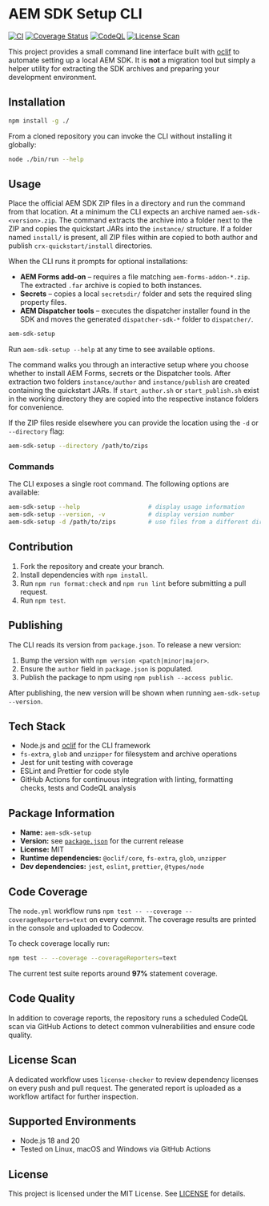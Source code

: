 # AEM SDK Setup CLI

[![CI](https://github.com/AEM-X/aem-sdk-setup/actions/workflows/node.yml/badge.svg)](https://github.com/AEM-X/aem-sdk-setup/actions/workflows/node.yml)
[![Coverage Status](https://codecov.io/gh/AEM-X/aem-sdk-setup/branch/main/graph/badge.svg)](https://codecov.io/gh/AEM-X/aem-sdk-setup)
[![CodeQL](https://github.com/AEM-X/aem-sdk-setup/actions/workflows/codeql.yml/badge.svg)](https://github.com/AEM-X/aem-sdk-setup/actions/workflows/codeql.yml)
[![License Scan](https://github.com/AEM-X/aem-sdk-setup/actions/workflows/license.yml/badge.svg)](https://github.com/AEM-X/aem-sdk-setup/actions/workflows/license.yml)

This project provides a small command line interface built with [oclif](https://oclif.io/) to automate setting up a local AEM SDK. It is **not** a migration tool but simply a helper utility for extracting the SDK archives and preparing your development environment.

## Installation

```bash
npm install -g ./
```

From a cloned repository you can invoke the CLI without installing it globally:

```bash
node ./bin/run --help
```

## Usage

Place the official AEM SDK ZIP files in a directory and run the command from
that location. At a minimum the CLI expects an archive named
`aem-sdk-<version>.zip`. The command extracts the archive into a folder next to
the ZIP and copies the quickstart JARs into the `instance/` structure. If a
folder named `install/` is present, all ZIP files within are copied to both
author and publish `crx-quickstart/install` directories.

When the CLI runs it prompts for optional installations:

- **AEM Forms add‑on** – requires a file matching
  `aem-forms-addon-*.zip`. The extracted `.far` archive is copied to both
  instances.
- **Secrets** – copies a local `secretsdir/` folder and sets the required sling
  property files.
- **AEM Dispatcher tools** – executes the dispatcher installer found in the SDK
  and moves the generated `dispatcher-sdk-*` folder to `dispatcher/`.

```bash
aem-sdk-setup
```

Run `aem-sdk-setup --help` at any time to see available options.

The command walks you through an interactive setup where you choose whether to
install AEM Forms, secrets or the Dispatcher tools. After extraction two
folders `instance/author` and `instance/publish` are created containing the
quickstart JARs. If `start_author.sh` or `start_publish.sh` exist in the working
directory they are copied into the respective instance folders for convenience.

If the ZIP files reside elsewhere you can provide the location using the `-d`
or `--directory` flag:

```bash
aem-sdk-setup --directory /path/to/zips
```

### Commands

The CLI exposes a single root command. The following options are available:

```bash
aem-sdk-setup --help                   # display usage information
aem-sdk-setup --version, -v            # display version number
aem-sdk-setup -d /path/to/zips         # use files from a different directory
```

## Contribution

1. Fork the repository and create your branch.
2. Install dependencies with `npm install`.
3. Run `npm run format:check` and `npm run lint` before submitting a pull request.
4. Run `npm test`.

## Publishing

The CLI reads its version from `package.json`. To release a new version:

1. Bump the version with `npm version <patch|minor|major>`.
2. Ensure the `author` field in `package.json` is populated.
3. Publish the package to npm using `npm publish --access public`.

After publishing, the new version will be shown when running `aem-sdk-setup --version`.

## Tech Stack

- Node.js and [oclif](https://oclif.io/) for the CLI framework
- `fs-extra`, `glob` and `unzipper` for filesystem and archive operations
- Jest for unit testing with coverage
- ESLint and Prettier for code style
- GitHub Actions for continuous integration with linting, formatting checks, tests and CodeQL analysis

## Package Information

- **Name:** `aem-sdk-setup`
- **Version:** see [`package.json`](package.json) for the current release
- **License:** MIT
- **Runtime dependencies:** `@oclif/core`, `fs-extra`, `glob`, `unzipper`
- **Dev dependencies:** `jest`, `eslint`, `prettier`, `@types/node`

## Code Coverage

The `node.yml` workflow runs `npm test -- --coverage --coverageReporters=text` on every commit. The coverage
results are printed in the console and uploaded to Codecov.

To check coverage locally run:

```bash
npm test -- --coverage --coverageReporters=text
```

The current test suite reports around **97%** statement coverage.

## Code Quality

In addition to coverage reports, the repository runs a scheduled CodeQL scan via
GitHub Actions to detect common vulnerabilities and ensure code quality.

## License Scan

A dedicated workflow uses `license-checker` to review dependency licenses on
every push and pull request. The generated report is uploaded as a workflow
artifact for further inspection.

## Supported Environments

- Node.js 18 and 20
- Tested on Linux, macOS and Windows via GitHub Actions

## License

This project is licensed under the MIT License. See [LICENSE](LICENSE) for details.
